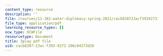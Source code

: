 ```yaml
---
content_type: resource
description: ''
file: /courses/11-382-water-diplomacy-spring-2021/cacb830723acf3939273106c04373d26_KmoodT_3XPQ.pdf
file_type: application/pdf
learning_resource_types: []
ocw_type: OCWFile
resourcetype: Document
title: 3play pdf file
uid: cacb8307-23ac-f393-9273-106c04373d26
---
```

